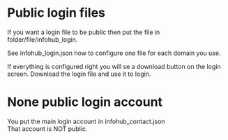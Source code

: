 # Public login files

If you want a login file to be public then put the file in folder/file/infohub_login.

See infohub_login.json how to configure one file for each domain you use.

If everything is configured right you will se a download button on the login screen. Download the login file and use it to login.

# None public login account
You put the main login account in infohub_contact.json  
That account is NOT public.
